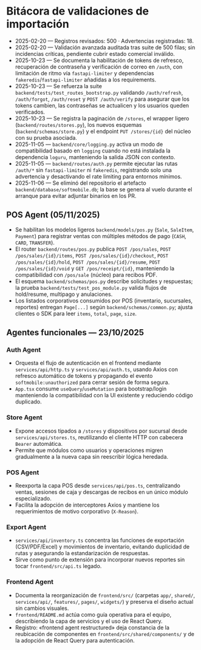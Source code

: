# Bitácora de validaciones de importación

- 2025-02-20 — Registros revisados: 500 · Advertencias registradas: 18.
- 2025-02-20 — Validación avanzada auditada tras suite de 500 filas; sin incidencias críticas, pendiente cubrir estado comercial inválido.
- 2025-10-23 — Se documenta la habilitación de tokens de refresco, recuperación de contraseña y verificación de correo en `/auth`, con limitación de ritmo vía `fastapi-limiter` y dependencias `fakeredis`/`fastapi-limiter` añadidas a los requirements.
- 2025-10-23 — Se refuerza la suite `backend/tests/test_routes_bootstrap.py` validando `/auth/refresh`, `/auth/forgot`, `/auth/reset` y `POST /auth/verify` para asegurar que los tokens cambien, las contraseñas se actualicen y los usuarios queden verificados.
- 2025-10-23 — Se registra la paginación de `/stores`, el wrapper ligero (`backend/routes/stores.py`), los nuevos esquemas (`backend/schemas/store.py`) y el endpoint `PUT /stores/{id}` del núcleo con su prueba asociada.
- 2025-11-05 — `backend/core/logging.py` activa un modo de compatibilidad basado en `logging` cuando no está instalada la dependencia `loguru`, manteniendo la salida JSON con contexto.
- 2025-11-05 — `backend/routes/auth.py` permite ejecutar las rutas `/auth/*` sin `fastapi-limiter` ni `fakeredis`, registrando solo una advertencia y desactivando el rate limiting para entornos mínimos.
- 2025-11-06 — Se eliminó del repositorio el artefacto `backend/database/softmobile.db`; la base se genera al vuelo durante el arranque para evitar adjuntar binarios en los PR.

## POS Agent (05/11/2025)

- Se habilitan los modelos ligeros `backend/models/pos.py` (`Sale`, `SaleItem`, `Payment`) para registrar ventas con múltiples métodos de pago (`CASH`, `CARD`, `TRANSFER`).
- El router `backend/routes/pos.py` publica `POST /pos/sales`, `POST /pos/sales/{id}/items`, `POST /pos/sales/{id}/checkout`, `POST /pos/sales/{id}/hold`, `POST /pos/sales/{id}/resume`, `POST /pos/sales/{id}/void` y `GET /pos/receipt/{id}`, manteniendo la compatibilidad con `/pos/sale` (núcleo) para recibos PDF.
- El esquema `backend/schemas/pos.py` describe solicitudes y respuestas; la prueba `backend/tests/test_pos_module.py` valida flujos de hold/resume, multipago y anulaciones.
- Los listados corporativos consumidos por POS (inventario, sucursales, reportes) entregan `Page[...]` según `backend/schemas/common.py`; ajusta clientes o SDK para leer `items`, `total`, `page`, `size`.

## Agentes funcionales — 23/10/2025

### Auth Agent
- Orquesta el flujo de autenticación en el frontend mediante `services/api/http.ts` y `services/api/auth.ts`, usando Axios con refresco automático de tokens y propagando el evento `softmobile:unauthorized` para cerrar sesión de forma segura.
- `App.tsx` consume `useQuery`/`useMutation` para bootstrap/login manteniendo la compatibilidad con la UI existente y reduciendo código duplicado.

### Store Agent
- Expone accesos tipados a `/stores` y dispositivos por sucursal desde `services/api/stores.ts`, reutilizando el cliente HTTP con cabecera `Bearer` automática.
- Permite que módulos como usuarios y operaciones migren gradualmente a la nueva capa sin reescribir lógica heredada.

### POS Agent
- Reexporta la capa POS desde `services/api/pos.ts`, centralizando ventas, sesiones de caja y descargas de recibos en un único módulo especializado.
- Facilita la adopción de interceptores Axios y mantiene los requerimientos de motivo corporativo (`X-Reason`).

### Export Agent
- `services/api/inventory.ts` concentra las funciones de exportación (CSV/PDF/Excel) y movimientos de inventario, evitando duplicidad de rutas y asegurando la estandarización de respuestas.
- Sirve como punto de extensión para incorporar nuevos reportes sin tocar `frontend/src/api.ts` legado.

### Frontend Agent
- Documenta la reorganización de `frontend/src/` (carpetas `app/`, `shared/`, `services/api/`, `features/`, `pages/`, `widgets/`) y preserva el diseño actual sin cambios visuales.
- `frontend/README.md` actúa como guía operativa para el equipo, describiendo la capa de servicios y el uso de React Query.
- Registro: «frontend agent restructured» deja constancia de la reubicación de componentes en `frontend/src/shared/components/` y de la adopción de React Query para autenticación.
